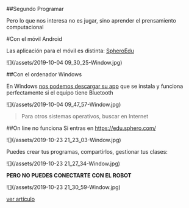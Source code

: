 ##Segundo Programar

Pero lo que nos interesa no es jugar, sino aprender el prensamiento computacional

#Con el móvil Android

Las aplicación para el móvil es distinta: [SpheroEdu](https://play.google.com/store/apps/details?id=com.sphero.sprk&hl=es)

![](/assets/2019-10-04 09_30_25-Window.jpg)

##Con el ordenador Windows

En Windows [nos podemos descargar su app](https://www.microsoft.com/es-es/p/sphero-edu/9n2796r62xlz?activetab=pivot:overviewtab) que se instala y funciona perfectamente si el equipo tiene Bluetooth

![](/assets/2019-10-04 09_47_57-Window.jpg)

>Para otros sistemas operativos, buscar en Internet

##On line no funciona
Si entras en https://edu.sphero.com/ 

![](/assets/2019-10-23 21_23_03-Window.jpg)

Puedes crear tus programas, compartirlos, gestionar tus clases:

![](/assets/2019-10-23 21_27_34-Window.jpg)

**PERO NO PUEDES CONECTARTE CON EL ROBOT**

![](/assets/2019-10-23 21_30_59-Window.jpg)

[ver artículo](https://support.sphero.com/article/3tzmrkc6lx-edu)

